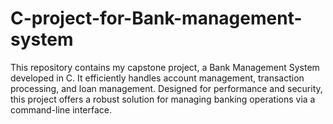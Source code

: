 # C-project-for-Bank-management-system
This repository contains my capstone project, a Bank Management System developed in C. It efficiently handles account management, transaction processing, and loan management. Designed for performance and security, this project offers a robust solution for managing banking operations via a command-line interface.
